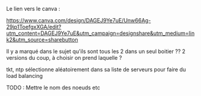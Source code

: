 Le lien vers le canva :

https://www.canva.com/design/DAGEJ9Ye7uE/Unw66Ag-29jp1ToefgxXGA/edit?utm_content=DAGEJ9Ye7uE&utm_campaign=designshare&utm_medium=link2&utm_source=sharebutton

Il y a marqué dans le sujet qu'ils sont tous les 2 dans un seul boitier ?? 
2 versions du coup, à choisir on prend laquelle ?

tkt, ntp sélectionne aléatoirement dans sa liste de serveurs pour faire du load balancing

TODO : Mettre le nom des noeuds etc
